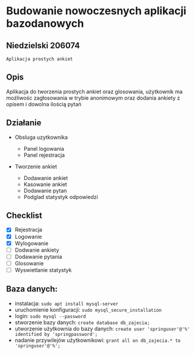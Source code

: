 # Budowanie nowoczesnych aplikacji bazodanowych
## Niedzielski 206074 ##
``Aplikacja prostych ankiet``

## Opis ##
Aplikacja do tworzenia prostych ankiet oraz glosowania, użytkownik ma możliwośc zagłosowania w trybie anonimowym oraz dodania ankiety z opisem i dowolna ilością pytań

## Działanie ##
* Obsluga uzytkownika
    * Panel logowania
    * Panel rejestracja
  
* Tworzenie ankiet
    * Dodawanie ankiet
    * Kasowanie ankiet
    * Dodawanie pytan
    * Podglad statystyk odpowiedzi
    
## Checklist
- [x] Rejestracja
- [x] Logowanie
- [x] Wylogowanie
- [ ] Dodwanie ankiety
- [ ] Dodawanie pytania
- [ ] Glosowanie
- [ ] Wyswietlanie statystyk
    
## Baza danych:
- instalacja: `sudo apt install mysql-server`
- uruchomienie konfiguracji: `sudo mysql_secure_installation`
- login: `sudo mysql --password`
- stworzenie bazy danych: `create database db_zajecia;`
- utworzenie użytkownia do bazy danych: `create user 'springuser'@'%' identified by 'springpassword';`
- nadanie przywilejów użytkownikowi: `grant all on db_zajecia.* to 'springuser'@'%';`
